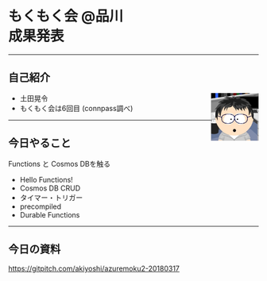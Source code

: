 # もくもく会 @品川 <br/> 成果発表

---
## 自己紹介
* 土田晃令 
	<img src="https://github.com/T-Aki/azuremoku2-20171202/blob/master/images/icon.png?raw=true" alt="icon" width="20%" align="right">
* もくもく会は6回目 (connpass調べ)


---

## 今日やること 
Functions と Cosmos DBを触る
- Hello Functions!
- Cosmos DB CRUD
- タイマー・トリガー
- precompiled
- Durable Functions

---
## 今日の資料
https://gitpitch.com/akiyoshi/azuremoku2-20180317